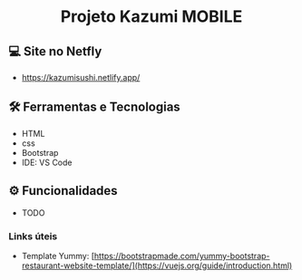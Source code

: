 <h1 align="center">Projeto Kazumi MOBILE</h1>

## 💻 Site no Netfly

- https://kazumisushi.netlify.app/

## 🛠️ Ferramentas e Tecnologias

- HTML 
- css
- Bootstrap
- IDE: VS Code

## ⚙ Funcionalidades
- TODO
 
### Links úteis

- Template Yummy: [https://bootstrapmade.com/yummy-bootstrap-restaurant-website-template/](https://vuejs.org/guide/introduction.html)

